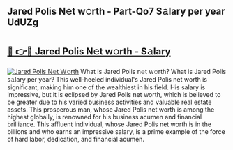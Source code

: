 ## Jared Polis N𝚎t w𝚘rth - Part-Qo7 S𝚊lary per year UdUZg

# <h2><a href="http://gc2tr6l.nevu.top/?p=Jared+Polis">🔗 👉🔴 Jared Polis N𝚎t w𝚘rth - S𝚊lary</a></h2>

[![Jared Polis N𝚎t W𝚘rth](https://i.imgur.com/Oavwk0R.jpeg)](http://gc2tr6l.nevu.top/?p=Jared+Polis)
What is Jared Polis n𝚎t w𝚘rth? What is Jared Polis s𝚊lary per year?
This well-heeled individual's Jared Polis net worth is significant, making him one of the wealthiest in his field. His salary is impressive, but it is eclipsed by Jared Polis net worth, which is believed to be greater due to his varied business activities and valuable real estate assets. This prosperous man, whose Jared Polis net worth is among the highest globally, is renowned for his business acumen and financial brilliance. This affluent individual, whose Jared Polis net worth is in the billions and who earns an impressive salary, is a prime example of the force of hard labor, dedication, and financial acumen.
